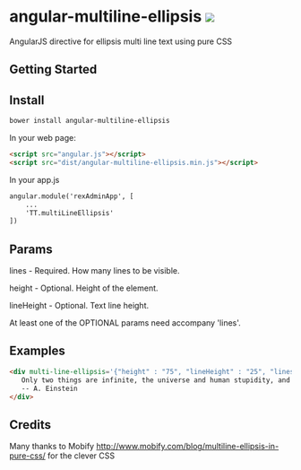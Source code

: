 # angular-multiline-ellipsis   <img src="https://travis-ci.org/tsanko/angular-multiline-ellipsis.svg?branch=master" >
AngularJS directive for ellipsis multi line text using pure CSS


## Getting Started

## Install

```sh
bower install angular-multiline-ellipsis 
```

In your web page:

```html
<script src="angular.js"></script>
<script src="dist/angular-multiline-ellipsis.min.js"></script>
```

In your app.js 

```html
angular.module('rexAdminApp', [
	...
	'TT.multiLineEllipsis'
])
```

## Params

lines		- Required. How many lines to be visible.

height		- Optional. Height of the element.

lineHeight	- Optional. Text line height.

At least one of the OPTIONAL params need accompany 'lines'.

## Examples

```html
<div multi-line-ellipsis='{"height" : "75", "lineHeight" : "25", "lines" : "3" }' >
   Only two things are infinite, the universe and human stupidity, and I'm not sure about the former.
   -- A. Einstein
</div>
```

## Credits

Many thanks to Mobify http://www.mobify.com/blog/multiline-ellipsis-in-pure-css/
for the clever CSS
